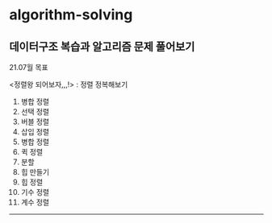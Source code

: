# algorithm-solving
데이터구조 복습과 알고리즘 문제 풀어보기
--------------------------------------------

21.07월 목표

<정렬왕 되어보자,,,!> : 정렬 정복해보기
1. 병합 정렬
2. 선택 정렬
3. 버블 정렬
4. 삽입 정렬
5. 병합 정렬
6. 퀵 정렬
7. 분할
8. 힙 만들기
9. 힙 정렬
10. 기수 정렬
11. 계수 정렬 

---------------------------------------------------------------
